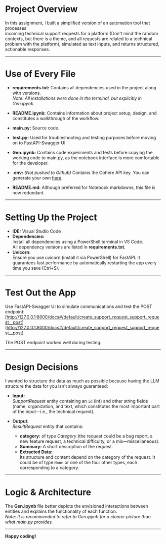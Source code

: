 # Project Overview

In this assignment, I built a simplified version of an automation tool that processes  
incoming technical support requests for a platform (Don't mind the random contexts, but there is a theme, and all requests are related to a technical problem with the platform), simulated as text inputs, and returns structured, actionable responses.

---

# Use of Every File

- **requirements.txt:** Contains all dependencies used in the project along with versions.  
  *Note: All installations were done in the terminal, but explicitly in Gen.ipynb.*

- **README.ipynb:** Contains information about project setup, design, and constitutes a walkthrough of the workflow.
- **main.py:** Source code.
- **test.py:** Used for troubleshooting and testing purposes before moving on to FastAPI-Swagger UI.
- **Gen.ipynb:** Contains code experiments and tests before copying the working code to main.py, as the notebook interface is more comfortable for the developer.
- **.env:** *(Not pushed to Github)* Contains the Cohere API key. You can generate your own [here](https://dashboard.cohere.com/api-keys).
- **README.md:** Although preferred for Notebook markdowns, this file is now redundant.

---

# Setting Up the Project

- **IDE:** Visual Studio Code
- **Dependencies:**  
  Install all dependencies using a PowerShell terminal in VS Code.  
  All dependency versions are listed in **requirements.txt**.
- **Uvicorn:**  
  Ensure you use uvicorn (install it via PowerShell) for FastAPI. It guarantees fast performance by automatically restarting the app every time you save (Ctrl+S).

---

# Test Out the App

Use FastAPI-Swagger UI to simulate communications and test the POST endpoint:  
[http://127.0.0.1:8000/docs#/default/create_support_request_support_request__post](http://127.0.0.1:8000/docs#/default/create_support_request_support_request__post)

The POST endpoint worked well during testing.

---

# Design Decisions

I wanted to structure the data as much as possible because having the LLM structure the data for you isn't always guaranteed:

- **Input:**  
  *SupportRequest* entity containing an `id` (int) and other string fields (name, organization, and text, which constitutes the most important part of the input—i.e., the technical request).
  
- **Output:**  
  *ResultRequest* entity that contains:
  - **category:** of type *Category* (the request could be a bug report, a new feature request, a technical difficulty, or a mix—miscellaneous).
  - **Summary:** A short description of the request.
  - **Extracted Data:**  
    Its structure and content depend on the category of the request. It could be of type `None` or one of the four other types, each corresponding to a category.

---

# Logic & Architecture

The **Gen.ipynb** file better depicts the envisioned interactions between entities and explains the functionality of each function.  
*Note: It is recommended to refer to Gen.ipynb for a clearer picture than what main.py provides.*

---

**Happy coding!**
